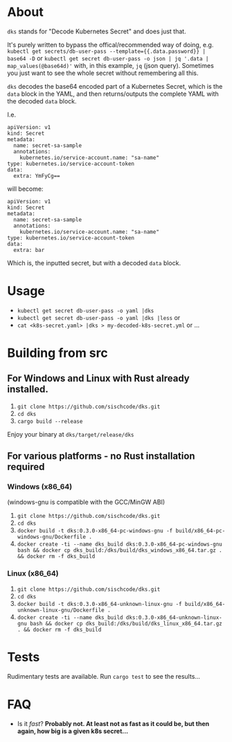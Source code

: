 # About
`dks` stands for "Decode Kubernetes Secret" and does just that.

It's purely written to bypass the offical/recommended way of doing, e.g. `kubectl get secrets/db-user-pass --template={{.data.password}} | base64 -D` or `kubectl get secret db-user-pass -o json | jq '.data | map_values(@base64d)'` with, in this example, `jq` (json query). Sometimes you just want to see the whole secret without remembering all this.

`dks` decodes the base64 encoded part of a Kubernetes Secret, which is the `data` block in the YAML, and then returns/outputs the complete YAML with the decoded `data` block. 

I.e. 
```
apiVersion: v1
kind: Secret
metadata:
  name: secret-sa-sample
  annotations:
    kubernetes.io/service-account.name: "sa-name"
type: kubernetes.io/service-account-token
data:
  extra: YmFyCg==
```
will become:
```
apiVersion: v1
kind: Secret
metadata:
  name: secret-sa-sample
  annotations:
    kubernetes.io/service-account.name: "sa-name"
type: kubernetes.io/service-account-token
data:
  extra: bar
```
Which is, the inputted secret, but with a decoded `data` block.

# Usage
* `kubectl get secret db-user-pass -o yaml |dks`
* `kubectl get secret db-user-pass -o yaml |dks |less` or 
* `cat <k8s-secret.yaml> |dks > my-decoded-k8s-secret.yml` or ...

# Building from src
## For Windows and Linux with Rust already installed.
1. `git clone https://github.com/sischcode/dks.git`
2. `cd dks`
3. `cargo build --release`

Enjoy your binary at `dks/target/release/dks`

## For various platforms - no Rust installation required
### Windows (x86_64)
(windows-gnu is compatible with the GCC/MinGW ABI)
1. `git clone https://github.com/sischcode/dks.git`
2. `cd dks`
3. `docker build -t dks:0.3.0-x86_64-pc-windows-gnu -f build/x86_64-pc-windows-gnu/Dockerfile .`
4. `docker create -ti --name dks_build dks:0.3.0-x86_64-pc-windows-gnu bash && docker cp dks_build:/dks/build/dks_windows_x86_64.tar.gz . && docker rm -f dks_build`

### Linux (x86_64)
1. `git clone https://github.com/sischcode/dks.git`
2. `cd dks`
3. `docker build -t dks:0.3.0-x86_64-unknown-linux-gnu -f build/x86_64-unknown-linux-gnu/Dockerfile .`
4. `docker create -ti --name dks_build dks:0.3.0-x86_64-unknown-linux-gnu bash && docker cp dks_build:/dks/build/dks_linux_x86_64.tar.gz . && docker rm -f dks_build`


# Tests
Rudimentary tests are available. Run `cargo test` to see the results...

# FAQ
* Is it _fast_? **Probably not. At least not as fast as it could be, but then again, how big is a given k8s secret...**
